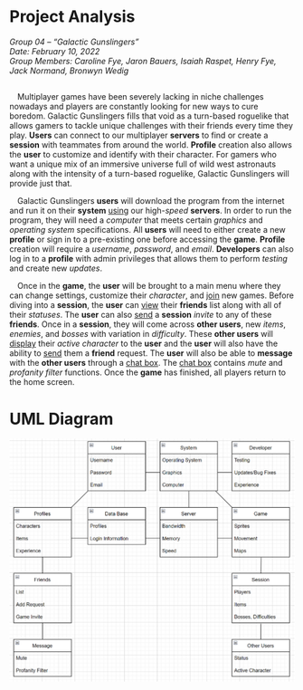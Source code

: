 
# Project Analysis

_Group 04 – “Galactic Gunslingers”\
Date: February 10, 2022\
Group Members: Caroline Fye, Jaron Bauers, Isaiah Raspet, Henry Fye, Jack Normand, Bronwyn Wedig_
## 

&emsp;Multiplayer games have been severely lacking in niche challenges nowadays and players are constantly looking for new ways to cure boredom. Galactic Gunslingers fills that void as a turn-based roguelike that allows gamers to tackle unique challenges with their friends every time they play. **Users** can connect to our multiplayer **servers** to find or create a **session** with teammates from around the world. **Profile** creation also allows the **user** to customize and identify with their character. For gamers who want a unique mix of an immersive universe full of wild west astronauts along with the intensity of a turn-based roguelike, Galactic Gunslingers will provide just that.

&emsp;Galactic Gunslingers **users** will download the program from the internet and run it on their **system** <ins>using</ins> our high-*speed* **servers**. In order to run the program, they will need a *computer* that meets certain *graphics* and *operating system* specifications. All **users** will need to either create a new **profile** or sign in to a pre-existing one before accessing the **game**. **Profile** creation will require a *username*, *password*, and *email*. **Developers** can also log in to a **profile** with admin privileges that allows them to perform *testing* and create new *updates*. 

&emsp;Once in the **game**, the **user** will be brought to a main menu where they can change settings, customize their *character*, and <ins>join</ins> new games. Before diving into a **session**, the **user** can <ins>view</ins> their **friends** list along with all of their *statuses*. The **user** can also <ins>send</ins> a **session** *invite* to any of these **friends**. Once in a **session**, they will come across **other users**, new *items*, *enemies*, and *bosses* with variation in *difficulty*. These **other users** will <ins>display</ins> their *active character* to the **user** and the **user** will also have the ability to <ins>send</ins> them a **friend** request. The **user** will also be able to **message** with the **other users** through a <ins>chat box</ins>. The <ins>chat box</ins> contains *mute* and *profanity filter* functions. Once the **game** has finished, all players return to the home screen. 

# UML Diagram

![](./images/UML_diagram.png)
